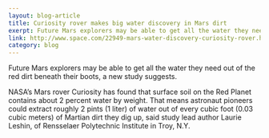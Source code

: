 ```yaml
---
layout: blog-article
title: Curiosity rover makes big water discovery in Mars dirt
exerpt: Future Mars explorers may be able to get all the water they need out of the red dirt beneath their boots.
link: http://www.space.com/22949-mars-water-discovery-curiosity-rover.html
category: blog
---
```


Future Mars explorers may be able to get all the water they need out of the red dirt beneath their boots, a new study suggests.

NASA’s Mars rover Curiosity has found that surface soil on the Red Planet contains about 2 percent water by weight. That means astronaut pioneers could extract roughly 2 pints (1 liter) of water out of every cubic foot (0.03 cubic meters) of Martian dirt they dig up, said study lead author Laurie Leshin, of Rensselaer Polytechnic Institute in Troy, N.Y.